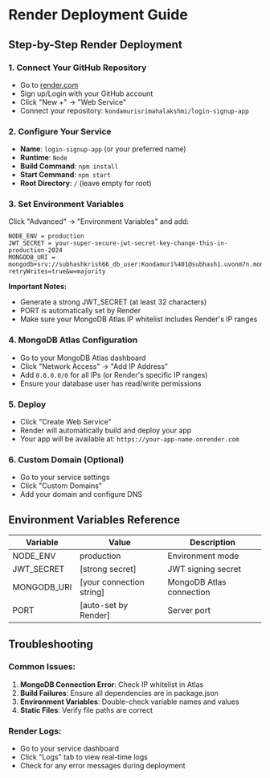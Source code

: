 # Render Deployment Guide

## Step-by-Step Render Deployment

### 1. Connect Your GitHub Repository
- Go to [render.com](https://render.com)
- Sign up/Login with your GitHub account
- Click "New +" → "Web Service"
- Connect your repository: `kondamurisrimahalakshmi/login-signup-app`

### 2. Configure Your Service
- **Name**: `login-signup-app` (or your preferred name)
- **Runtime**: `Node`
- **Build Command**: `npm install`
- **Start Command**: `npm start`
- **Root Directory**: `/` (leave empty for root)

### 3. Set Environment Variables
Click "Advanced" → "Environment Variables" and add:

```
NODE_ENV = production
JWT_SECRET = your-super-secure-jwt-secret-key-change-this-in-production-2024
MONGODB_URI = mongodb+srv://subhashkrish66_db_user:Kondamuri%401@subhash1.uvonm7n.mongodb.net/login_signup_db?retryWrites=true&w=majority
```

**Important Notes:**
- Generate a strong JWT_SECRET (at least 32 characters)
- PORT is automatically set by Render
- Make sure your MongoDB Atlas IP whitelist includes Render's IP ranges

### 4. MongoDB Atlas Configuration
- Go to your MongoDB Atlas dashboard
- Click "Network Access" → "Add IP Address"
- Add `0.0.0.0/0` for all IPs (or Render's specific IP ranges)
- Ensure your database user has read/write permissions

### 5. Deploy
- Click "Create Web Service"
- Render will automatically build and deploy your app
- Your app will be available at: `https://your-app-name.onrender.com`

### 6. Custom Domain (Optional)
- Go to your service settings
- Click "Custom Domains"
- Add your domain and configure DNS

## Environment Variables Reference

| Variable | Value | Description |
|----------|-------|-------------|
| NODE_ENV | production | Environment mode |
| JWT_SECRET | [strong secret] | JWT signing secret |
| MONGODB_URI | [your connection string] | MongoDB Atlas connection |
| PORT | [auto-set by Render] | Server port |

## Troubleshooting

### Common Issues:
1. **MongoDB Connection Error**: Check IP whitelist in Atlas
2. **Build Failures**: Ensure all dependencies are in package.json
3. **Environment Variables**: Double-check variable names and values
4. **Static Files**: Verify file paths are correct

### Render Logs:
- Go to your service dashboard
- Click "Logs" tab to view real-time logs
- Check for any error messages during deployment
